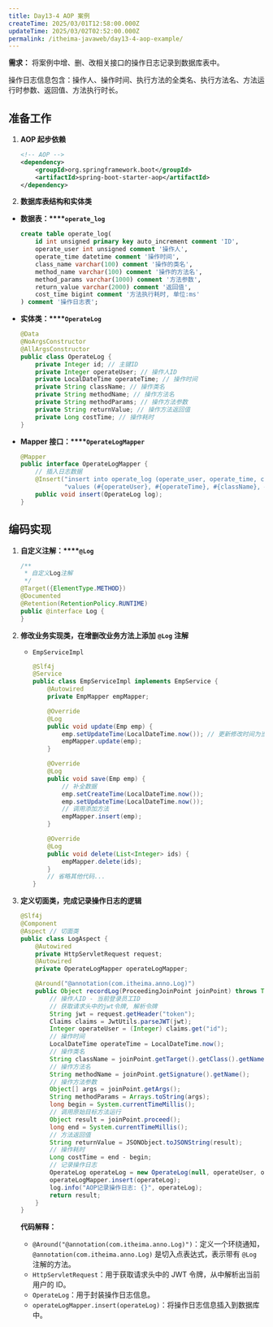 ```yaml
---
title: Day13-4 AOP 案例
createTime: 2025/03/01T12:58:00.000Z
updateTime: 2025/03/02T02:52:00.000Z
permalink: /itheima-javaweb/day13-4-aop-example/
---
```


**需求：** 将案例中增、删、改相关接口的操作日志记录到数据库表中。


操作日志信息包含：操作人、操作时间、执行方法的全类名、执行方法名、方法运行时参数、返回值、方法执行时长。


## ****准备工作****

1. **AOP 起步依赖**

	```xml
	<!-- AOP -->
	<dependency>
	    <groupId>org.springframework.boot</groupId>
	    <artifactId>spring-boot-starter-aop</artifactId>
	</dependency>
	```

2. **数据库表结构和实体类**
- **数据表：****`operate_log`**

	```sql
	create table operate_log(
	    id int unsigned primary key auto_increment comment 'ID',
	    operate_user int unsigned comment '操作人',
	    operate_time datetime comment '操作时间',
	    class_name varchar(100) comment '操作的类名',
	    method_name varchar(100) comment '操作的方法名',
	    method_params varchar(1000) comment '方法参数',
	    return_value varchar(2000) comment '返回值',
	    cost_time bigint comment '方法执行耗时, 单位:ms'
	) comment '操作日志表';
	```

- **实体类：****`OperateLog`**

	```java
	@Data
	@NoArgsConstructor
	@AllArgsConstructor
	public class OperateLog {
	    private Integer id; // 主键ID
	    private Integer operateUser; // 操作人ID
	    private LocalDateTime operateTime; // 操作时间
	    private String className; // 操作类名
	    private String methodName; // 操作方法名
	    private String methodParams; // 操作方法参数
	    private String returnValue; // 操作方法返回值
	    private Long costTime; // 操作耗时
	}
	```

- **Mapper 接口：****`OperateLogMapper`**

	```java
	@Mapper
	public interface OperateLogMapper {
	    // 插入日志数据
	    @Insert("insert into operate_log (operate_user, operate_time, class_name, method_name, method_params, return_value, cost_time) " +
	            "values (#{operateUser}, #{operateTime}, #{className}, #{methodName}, #{methodParams}, #{returnValue}, #{costTime});")
	    public void insert(OperateLog log);
	}
	```


## ****编码实现****

1. **自定义注解：****`@Log`**

	```java
	/**
	 * 自定义Log注解
	 */
	@Target({ElementType.METHOD})
	@Documented
	@Retention(RetentionPolicy.RUNTIME)
	public @interface Log {
	}
	```

2. **修改业务实现类，在增删改业务方法上添加** **`@Log`** **注解**
	- `EmpServiceImpl`

		```java
		@Slf4j
		@Service
		public class EmpServiceImpl implements EmpService {
		    @Autowired
		    private EmpMapper empMapper;
		
		    @Override
		    @Log
		    public void update(Emp emp) {
		        emp.setUpdateTime(LocalDateTime.now()); // 更新修改时间为当前时间
		        empMapper.update(emp);
		    }
		
		    @Override
		    @Log
		    public void save(Emp emp) {
		        // 补全数据
		        emp.setCreateTime(LocalDateTime.now());
		        emp.setUpdateTime(LocalDateTime.now());
		        // 调用添加方法
		        empMapper.insert(emp);
		    }
		
		    @Override
		    @Log
		    public void delete(List<Integer> ids) {
		        empMapper.delete(ids);
		    }
		    // 省略其他代码...
		}
		```

3. **定义切面类，完成记录操作日志的逻辑**

	```java
	@Slf4j
	@Component
	@Aspect // 切面类
	public class LogAspect {
	    @Autowired
	    private HttpServletRequest request;
	    @Autowired
	    private OperateLogMapper operateLogMapper;
	
	    @Around("@annotation(com.itheima.anno.Log)")
	    public Object recordLog(ProceedingJoinPoint joinPoint) throws Throwable {
	        // 操作人ID - 当前登录员工ID
	        // 获取请求头中的jwt令牌, 解析令牌
	        String jwt = request.getHeader("token");
	        Claims claims = JwtUtils.parseJWT(jwt);
	        Integer operateUser = (Integer) claims.get("id");
	        // 操作时间
	        LocalDateTime operateTime = LocalDateTime.now();
	        // 操作类名
	        String className = joinPoint.getTarget().getClass().getName();
	        // 操作方法名
	        String methodName = joinPoint.getSignature().getName();
	        // 操作方法参数
	        Object[] args = joinPoint.getArgs();
	        String methodParams = Arrays.toString(args);
	        long begin = System.currentTimeMillis();
	        // 调用原始目标方法运行
	        Object result = joinPoint.proceed();
	        long end = System.currentTimeMillis();
	        // 方法返回值
	        String returnValue = JSONObject.toJSONString(result);
	        // 操作耗时
	        Long costTime = end - begin;
	        // 记录操作日志
	        OperateLog operateLog = new OperateLog(null, operateUser, operateTime, className, methodName, methodParams, returnValue, costTime);
	        operateLogMapper.insert(operateLog);
	        log.info("AOP记录操作日志: {}", operateLog);
	        return result;
	    }
	}
	```


	**代码解释：**

	- `@Around("@annotation(com.itheima.anno.Log)")`：定义一个环绕通知，`@annotation(com.itheima.anno.Log)` 是切入点表达式，表示带有 `@Log` 注解的方法。
	- `HttpServletRequest`：用于获取请求头中的 JWT 令牌，从中解析出当前用户的 ID。
	- `OperateLog`：用于封装操作日志信息。
	- `operateLogMapper.insert(operateLog)`：将操作日志信息插入到数据库中。
